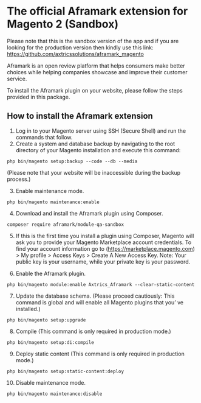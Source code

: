 # The official Aframark extension for Magento 2 (Sandbox)

Please note that this is the sandbox version of the app and if you are looking for the production version then kindly use this link:
https://github.com/axtricssolutions/aframark_magento


Aframark is an open review platform that helps consumers make better choices while helping companies showcase and improve their customer service.

To install the Aframark plugin on your website, please follow the steps provided in this package.

## How to install the Aframark extension
1. Log in to your Magento server using SSH (Secure Shell) and run the commands that follow.
2. Create a system and database backup by navigating to the root directory of your Magento installation and execute this command:
```
php bin/magento setup:backup --code --db --media
```
(Please note that your website will be inaccessible during the backup process.)

3. Enable maintenance mode.
```
php bin/magento maintenance:enable
```

4. Download and install the Aframark plugin using Composer.
```
composer require aframark/module-qa-sandbox
```

5. If this is the first time you install a plugin using Composer, Magento will ask you to provide your Magento Marketplace account credentials. To find your account information go to (https://marketplace.magento.com) > My profile > Access Keys > Create A New Access Key. Note: Your public key is your username, while your private key is your password. 

6. Enable the Aframark plugin.
```
php bin/magento module:enable Axtrics_Aframark --clear-static-content
```

7. Update the database schema. (Please proceed cautiously: This command is global and will enable all Magento plugins that you’ ve installed.)
```
php bin/magento setup:upgrade
```

8. Compile (This command is only required in production mode.)
```
php bin/magento setup:di:compile
```

9. Deploy static content (This command is only required in production mode.)
```
php bin/magento setup:static-content:deploy
```

10. Disable maintenance mode.
```
php bin/magento maintenance:disable
```

